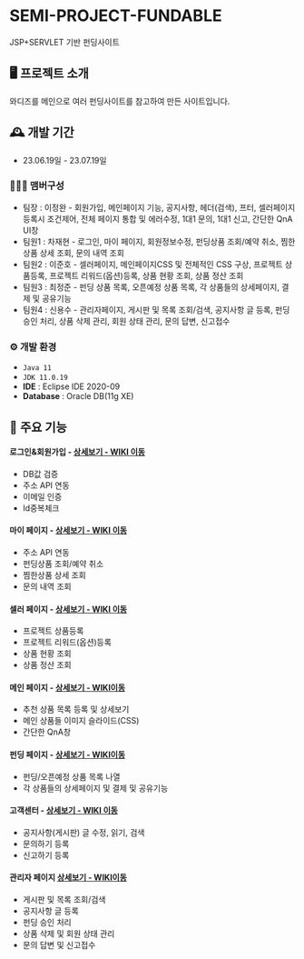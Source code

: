 # SEMI-PROJECT-FUNDABLE
JSP+SERVLET 기반 펀딩사이트

## 🖥️ 프로젝트 소개
와디즈를 메인으로 여러 펀딩사이트를 참고하여 만든 사이트입니다.
<br>

## 🕰️ 개발 기간
* 23.06.19일 - 23.07.19일

### 🧑‍🤝‍🧑 맴버구성
 - 팀장  : 이정완 - 회원가입, 메인페이지 기능, 공지사항, 헤더(검색), 프터, 셀러페이지 등록시 조건제어, 전체 페이지 통합 및 에러수정, 1대1 문의, 1대1 신고, 간단한 QnA UI창
 - 팀원1 : 차재현 - 로그인, 마이 페이지, 회원정보수정, 펀딩상품 조회/예약 취소, 찜한상품 상세 조회, 문의 내역 조회
 - 팀원2 : 이준호 - 셀러페이지, 메인페이지CSS 및 전체적인 CSS 구상, 프로젝트 상품등록, 프로젝트 리워드(옵션)등록, 상품 현황 조회, 상품 정산 조회
 - 팀원3 : 최정준 - 펀딩 상품 목록, 오픈예정 상품 목록, 각 상품들의 상세페이지, 결제 및 공유기능
 - 팀원4 : 신용수 - 관리자페이지, 게시판 및 목록 조회/검색, 공지사항 글 등록, 펀딩 승인 처리, 상품 삭제 관리, 회원 상태 관리, 문의 답변, 신고접수

### ⚙️ 개발 환경
- `Java 11`
- `JDK 11.0.19`
- **IDE** : Eclipse IDE 2020-09
- **Database** : Oracle DB(11g XE)

## 📌 주요 기능
#### 로그인&회원가입 - <a href="https://github.com/chaehyuenwoo/SpringBoot-Project-MEGABOX/wiki/%EC%A3%BC%EC%9A%94-%EA%B8%B0%EB%8A%A5-%EC%86%8C%EA%B0%9C(Login)" >상세보기 - WIKI 이동</a>
- DB값 검증
- 주소 API 연동
- 이메일 인증
- Id중복체크

#### 마이 페이지 - <a href="https://github.com/Wan-Codeing/SEMI_PROJECT_FUNDABLE/wiki/%EC%A3%BC%EC%9A%94%EA%B8%B0%EB%8A%A5%EC%86%8C%EA%B0%9C(%EB%A7%88%EC%9D%B4%ED%8E%98%EC%9D%B4%EC%A7%80)" >상세보기 - WIKI 이동</a>
- 주소 API 연동
- 펀딩상품 조회/예약 취소
- 찜한상품 상세 조회
- 문의 내역 조회

#### 셀러 페이지 - <a href="https://github.com/Wan-Codeing/SEMI_PROJECT_FUNDABLE/wiki/%EC%A3%BC%EC%9A%94%EA%B8%B0%EB%8A%A5%EC%86%8C%EA%B0%9C(%EC%85%80%EB%9F%AC%ED%8E%98%EC%9D%B4%EC%A7%80)" >상세보기 - WIKI 이동</a>
- 프로젝트 상품등록
- 프로젝트 리워드(옵션)등록
- 상품 현황 조회
- 상품 정산 조회

#### 메인 페이지 - <a href="https://github.com/chaehyuenwoo/SpringBoot-Project-MEGABOX/wiki/%EC%A3%BC%EC%9A%94-%EA%B8%B0%EB%8A%A5-%EC%86%8C%EA%B0%9C(%EB%A9%94%EC%9D%B8-Page)" >상세보기 - WIKI이동</a>
- 추천 상품 목록 등록 및 상세보기
- 메인 상품들 이미지 슬라이드(CSS)
- 간단한 QnA창

#### 펀딩 페이지 - <a href="https://github.com/chaehyuenwoo/SpringBoot-Project-MEGABOX/wiki/%EC%A3%BC%EC%9A%94-%EA%B8%B0%EB%8A%A5-%EC%86%8C%EA%B0%9C(%EB%A9%94%EC%9D%B8-Page)" >상세보기 - WIKI이동</a>
- 펀딩/오픈예정 상품 목록 나열
- 각 상품들의 상세페이지 및 결제 및 공유기능

#### 고객센터 - <a href="" >상세보기 - WIKI 이동</a> 
- 공지사항(게시판) 글 수정, 읽기, 검색
- 문의하기 등록
- 신고하기 등록

#### 관리자 페이지 <a href="https://github.com/chaehyuenwoo/SpringBoot-Project-MEGABOX/wiki/%EC%A3%BC%EC%9A%94-%EA%B8%B0%EB%8A%A5-%EC%86%8C%EA%B0%9C(%EB%A9%94%EC%9D%B8-Page)" >상세보기 - WIKI이동</a>
- 게시판 및 목록 조회/검색
- 공지사항 글 등록
- 펀딩 승인 처리
- 상품 삭제 및 회원 상태 관리
- 문의 답변 및 신고접수
